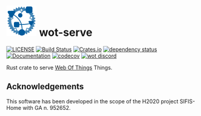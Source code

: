 # [![logo](https://github.com/wot-rust/wot/raw/master/assets/wot-rust-icon.svg)](https://docs.rs/wot-td) wot-serve

[![LICENSE](https://img.shields.io/badge/license-MIT-blue.svg)](LICENSE)
[![Build Status](https://github.com/wot-rust/wot-serve/workflows/wot-serve/badge.svg)](https://github.com/wot-rust/wot-serve/actions)
[![Crates.io](https://img.shields.io/crates/v/wot-serve.svg)](https://crates.io/crates/wot-serve)
[![dependency status](https://deps.rs/repo/github/wot-rust/wot-serve/status.svg)](https://deps.rs/repo/github/wot-rust/wot-serve)
[![Documentation](https://docs.rs/wot-serve/badge.svg)](https://docs.rs/wot-serve/)
[![codecov](https://codecov.io/gh/wot-rust/wot-serve/branch/master/graph/badge.svg)](https://codecov.io/gh/wot-rust/wot-serve)
[![wot discord](https://img.shields.io/badge/wot-discord-blue)](https://discord.gg/5zy68ukBrv)


Rust crate to serve [Web Of Things](https://www.w3.org/WoT/) Things.

## Acknowledgements

This software has been developed in the scope of the H2020 project SIFIS-Home with GA n. 952652.
